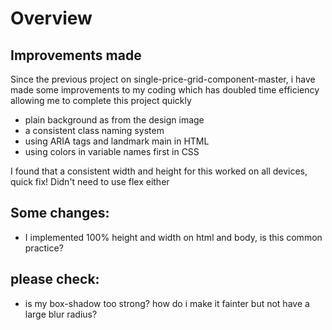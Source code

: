 # Overview
## Improvements made
Since the previous project on single-price-grid-component-master, i have made some improvements to my coding which has doubled time efficiency allowing me to complete this project quickly
- plain background as from the design image
- a consistent class naming system 
- using ARIA tags and landmark main in HTML
- using colors in variable names first in CSS

I found that a consistent width and height for this worked on all devices, quick fix! Didn't need to use flex either

## Some changes:
- I implemented 100% height and width on html and body, is this common practice? 

## please check:
- is my box-shadow too strong? how do i make it fainter but not have a large blur radius?



